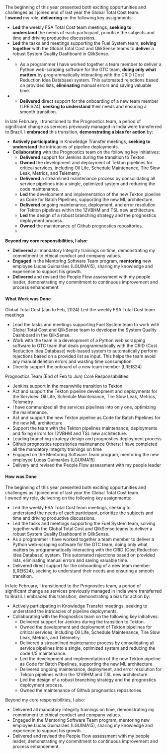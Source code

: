 The beginning of this year presented both exciting opportunities and challenges as I joined end of last year the Global Total Cost team. I **owned** my role, **delivering** on the following key assignments:
- **Led** the weekly FSA Total Cost team meetings, **seeking to understand** the needs of each participant, prioritize the subjects and time and driving productive discussions.
- **Led** the tasks and meetings supporting the Fuel System team, **solving together** with the Global Total Cost and QlikSense teams to **deliver** a robust System Quality Dashboard in QlikSense.
- - As a programmer I have worked together a team member to deliver a Python web-scraping software for the GTC team, **doing only what matters** by programmatically interacting with the CRID (Cost Reduction Idea Database) system. This automated rejections based on provided lists, **eliminating** manual errors and saving valuable time.
- - **Delivered** direct support for the onboarding of a new team member (LREIS24), **seeking to understand** their needs and ensuring a smooth transition.

In late February, I transitioned to the Prognostics team, a period of significant change as services previously managed in India were transferred to Brazil. I **embraced** this transition, **demonstrating a bias for action** by:

- **Actively participating** in Knowledge Transfer meetings, **seeking to understand** the intricacies of pipeline deployments.
- **Collaborating** with the Prognostics team on the following key initiatives:
    - **Delivered** support for Jenkins during the transition to Tekton.
    - **Owned** the development and deployment of Tekton pipelines for critical services, including Oil Life, Schedule Maintenance, Tire Slow Leak, Metrics, and Telemetry.
    - **Delivered** a streamlined maintenance process by consolidating all service pipelines into a single, optimized system and reducing the code maintenance.
    - **Led** the development and implementation of the new Tekton pipeline as Code for Batch Pipelines, supporting the new ML architecture.
	- **Delivered** ongoing maintenance, deployment, and error resolution for Tekton pipelines within the 12VBHM and TSL new architecture.
	- **Led** the design of a robust branching strategy and the prognostics deployment process.
	- **Owned** the maintenance of Github prognostics repositories.
	- 
**Beyond my core responsibilities, I also:**

- **Delivered** all mandatory Integrity trainings on time, demonstrating my commitment to ethical conduct and company values.
- **Engaged** in the Mentoring Software Team program, **mentoring** new employee Lucas Guimarães (LGUIMA15), sharing my knowledge and experience to support his growth.
- **Delivered** and revised the People Flow assessment with my people leader, demonstrating my commitment to continuous improvement and process enhancement.


#### What Work was Done

Global Total Cost (Jan to Feb, 2024)
Led the weekly FSA Total Cost team meetings
- Lead the tasks and meetings supporting Fuel System team to work with Global Total Cost and QlikSense team to developer the System Quality Dashboard in the QlikSense. 
- Work with the team in a development of a Python web scrapping software to GTC team that deals programmatically with the CRID (Cost Reduction Idea Database) web-based system to automatically perform rejections based on a provided list as input. This helps the team avoid any manual deletion errors and wasting time consumption.
- Directly support the onboard of a new team member (LREIS24)

Prognostics Team (End of Feb to Jun)
Core Responsabilities:
- Jenkins support in the meanwhile transition to Tekton
- Act and support the Tekton pipeline development and deployments for the Services:
	Oil Life, Schedule Maintenance, Tire Slow Leak, Metrics, Telemetry
- I have communized all the services pipelines into only one, optimizing the maintenance.
- Act and support the new Tekton pipeline as Code for Batch Pipelines for the new ML architecture
- Support the team with the Tekton pipelines maintenance, deployments and fixing errors for 12VBHM and TSL new architecture.
- Leading branching strategy design and prognostics deployment process
- Github prognostics repositories maintenance
Others:
I have completed all the mandatory Integrity trainings on time
- Engaged on the Mentoring Software Team program, mentoring the new employee Lucas Guimarães (LGUIMA15) 
- Delivery and revised the People Flow assessment with my people leader

#### How was Done

The beginning of this year presented both exciting opportunities and challenges as I joined end of last year the Global Total Cost team. I owned my role, delivering on the following key assignments:
- Led the weekly FSA Total Cost team meetings, seeking to understand the needs of each participant, prioritize the subjects and time and driving productive discussions.
- Led the tasks and meetings supporting the Fuel System team, solving together with the Global Total Cost and QlikSense teams to deliver a robust System Quality Dashboard in QlikSense.
- As a programmer I have worked together a team member to deliver a Python web-scraping software for the GTC team, doing only what matters by programmatically interacting with the CRID (Cost Reduction Idea Database) system. This automated rejections based on provided lists, eliminating manual errors and saving valuable time.
- Delivered direct support for the onboarding of a new team member (LREIS24), seeking to understand their needs and ensuring a smooth transition.

In late February, I transitioned to the Prognostics team, a period of significant change as services previously managed in India were transferred to Brazil. I embraced this transition, demonstrating a bias for action by:

- Actively participating in Knowledge Transfer meetings, seeking to understand the intricacies of pipeline deployments.
- Collaborating with the Prognostics team on the following key initiatives:
    - Delivered support for Jenkins during the transition to Tekton.
    - Owned the development and deployment of Tekton pipelines for critical services, including Oil Life, Schedule Maintenance, Tire Slow Leak, Metrics, and Telemetry.
    - Delivered a streamlined maintenance process by consolidating all service pipelines into a single, optimized system and reducing the code 1/5 maintenance.
    - Led the development and implementation of the new Tekton pipeline as Code for Batch Pipelines, supporting the new ML architecture.
	- Delivered ongoing maintenance, deployment, and error resolution for Tekton pipelines within the 12VBHM and TSL new architecture.
	- Led the design of a robust branching strategy and the prognostics deployment process.
	- Owned the maintenance of Github prognostics repositories.

Beyond my core responsibilities, I also:

- Delivered all mandatory Integrity trainings on time, demonstrating my commitment to ethical conduct and company values.
- Engaged in the Mentoring Software Team program, mentoring new employee Lucas Guimarães (LGUIMA15), sharing my knowledge and experience to support his growth.
- Delivered and revised the People Flow assessment with my people leader, demonstrating my commitment to continuous improvement and process enhancement.
